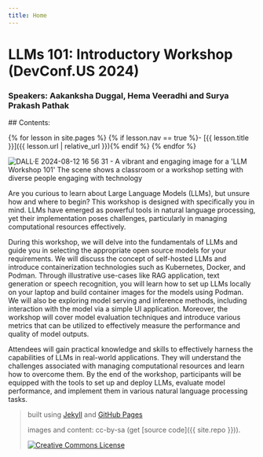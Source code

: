 ```yaml
---
title: Home
---
```


# LLMs 101: Introductory Workshop (DevConf.US 2024)
### Speakers: Aakanksha Duggal, Hema Veeradhi and Surya Prakash Pathak

<div class="toc" markdown="1">
## Contents:

{% for lesson in site.pages %}
{% if lesson.nav == true %}- [{{ lesson.title }}]({{ lesson.url | relative_url }}){% endif %}
{% endfor %}
</div>

![DALL·E 2024-08-12 16 56 31 - A vibrant and engaging image for a 'LLM Workshop 101'  The scene shows a classroom or a workshop setting with diverse people engaging with technology](https://github.com/user-attachments/assets/4a53e73e-54c5-44f0-82ba-630f3e7a5351)


Are you curious to learn about Large Language Models (LLMs), but unsure how and where to begin? This workshop is designed with specifically you in mind. LLMs have emerged as powerful tools in natural language processing, yet their implementation poses challenges, particularly in managing computational resources effectively.

During this workshop, we will delve into the fundamentals of LLMs and guide you in selecting the appropriate open source models for your requirements. We will discuss the concept of self-hosted LLMs and introduce containerization technologies such as Kubernetes, Docker, and Podman. Through illustrative use-cases like RAG application, text generation or speech recognition, you will learn how to set up LLMs locally on your laptop and build container images for the models using Podman. We will also be exploring model serving and inference methods, including interaction with the model via a simple UI application. Moreover, the workshop will cover model evaluation techniques and introduce various metrics that can be utilized to effectively measure the performance and quality of model outputs.

Attendees will gain practical knowledge and skills to effectively harness the capabilities of LLMs in real-world applications. They will understand the challenges associated with managing computational resources and learn how to overcome them. By the end of the workshop, participants will be equipped with the tools to set up and deploy LLMs, evaluate model performance, and implement them in various natural language processing tasks.
 
> built using [Jekyll](https://jekyllrb.com/) and [GitHub Pages](https://pages.github.com/)
>
> images and content: cc-by-sa <a href="https://github.com/hemajv"></a> (get [source code]({{ site.repo }})).
>
> <a href="http://creativecommons.org/licenses/by-sa/4.0/" rel="license"><img style="border-width: 0;" src="https://i.creativecommons.org/l/by-sa/4.0/88x31.png" alt="Creative Commons License" /></a>
